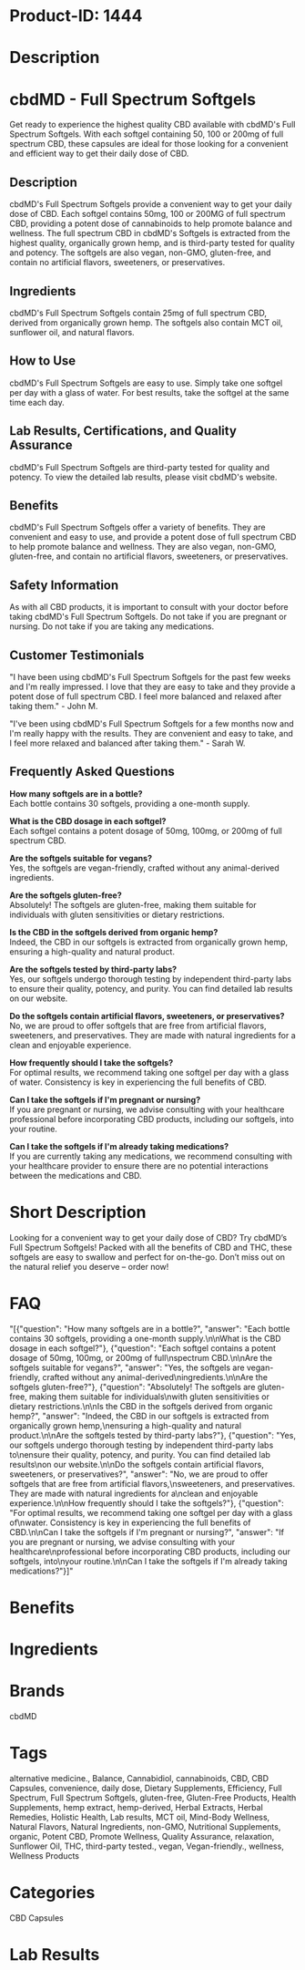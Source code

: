 # Product-ID: 1444

# Description

<div class="flex flex-grow flex-col gap-3">
<div class="flex flex-col items-start gap-4 whitespace-pre-wrap break-words">
<div class="markdown prose w-full break-words dark:prose-invert dark">
<h1>cbdMD - Full Spectrum Softgels</h1>
<p>Get ready to experience the highest quality CBD available with cbdMD's Full Spectrum Softgels. With each softgel containing 50, 100 or 200mg of full spectrum CBD, these capsules are ideal for those looking for a convenient and efficient way to get their daily dose of CBD.</p>
<h2>Description</h2>
<p>cbdMD's Full Spectrum Softgels provide a convenient way to get your daily dose of CBD. Each softgel contains 50mg, 100 or 200MG of full spectrum CBD, providing a potent dose of cannabinoids to help promote balance and wellness. The full spectrum CBD in cbdMD's Softgels is extracted from the highest quality, organically grown hemp, and is third-party tested for quality and potency. The softgels are also vegan, non-GMO, gluten-free, and contain no artificial flavors, sweeteners, or preservatives.</p>
<h2>Ingredients</h2>
<p>cbdMD's Full Spectrum Softgels contain 25mg of full spectrum CBD, derived from organically grown hemp. The softgels also contain MCT oil, sunflower oil, and natural flavors.</p>
<h2>How to Use</h2>
<p>cbdMD's Full Spectrum Softgels are easy to use. Simply take one softgel per day with a glass of water. For best results, take the softgel at the same time each day.</p>
<h2>Lab Results, Certifications, and Quality Assurance</h2>
<p>cbdMD's Full Spectrum Softgels are third-party tested for quality and potency. To view the detailed lab results, please visit cbdMD's website.</p>
<h2>Benefits</h2>
<p>cbdMD's Full Spectrum Softgels offer a variety of benefits. They are convenient and easy to use, and provide a potent dose of full spectrum CBD to help promote balance and wellness. They are also vegan, non-GMO, gluten-free, and contain no artificial flavors, sweeteners, or preservatives.</p>
<h2>Safety Information</h2>
<p>As with all CBD products, it is important to consult with your doctor before taking cbdMD's Full Spectrum Softgels. Do not take if you are pregnant or nursing. Do not take if you are taking any medications.</p>
<h2>Customer Testimonials</h2>
<p>"I have been using cbdMD's Full Spectrum Softgels for the past few weeks and I'm really impressed. I love that they are easy to take and they provide a potent dose of full spectrum CBD. I feel more balanced and relaxed after taking them." - John M.</p>
<p>"I've been using cbdMD's Full Spectrum Softgels for a few months now and I'm really happy with the results. They are convenient and easy to take, and I feel more relaxed and balanced after taking them." - Sarah W.</p>
<h2>Frequently Asked Questions</h2>
<p><strong>How many softgels are in a bottle?</strong><br />
Each bottle contains 30 softgels, providing a one-month supply.</p>
<p><strong>What is the CBD dosage in each softgel?</strong><br />
Each softgel contains a potent dosage of 50mg, 100mg, or 200mg of full spectrum CBD.</p>
<p><strong>Are the softgels suitable for vegans?</strong><br />
Yes, the softgels are vegan-friendly, crafted without any animal-derived ingredients.</p>
<p><strong>Are the softgels gluten-free?</strong><br />
Absolutely! The softgels are gluten-free, making them suitable for individuals with gluten sensitivities or dietary restrictions.</p>
<p><strong>Is the CBD in the softgels derived from organic hemp?</strong><br />
Indeed, the CBD in our softgels is extracted from organically grown hemp, ensuring a high-quality and natural product.</p>
<p><strong>Are the softgels tested by third-party labs?</strong><br />
Yes, our softgels undergo thorough testing by independent third-party labs to ensure their quality, potency, and purity. You can find detailed lab results on our website.</p>
<p><strong>Do the softgels contain artificial flavors, sweeteners, or preservatives?</strong><br />
No, we are proud to offer softgels that are free from artificial flavors, sweeteners, and preservatives. They are made with natural ingredients for a clean and enjoyable experience.</p>
<p><strong>How frequently should I take the softgels?</strong><br />
For optimal results, we recommend taking one softgel per day with a glass of water. Consistency is key in experiencing the full benefits of CBD.</p>
<p><strong>Can I take the softgels if I'm pregnant or nursing?</strong><br />
If you are pregnant or nursing, we advise consulting with your healthcare professional before incorporating CBD products, including our softgels, into your routine.</p>
<p><strong>Can I take the softgels if I'm already taking medications?</strong><br />
If you are currently taking any medications, we recommend consulting with your healthcare provider to ensure there are no potential interactions between the medications and CBD.</p>
</div>
</div>
</div>


# Short Description

<p>Looking for a convenient way to get your daily dose of CBD? Try cbdMD&#8217;s Full Spectrum Softgels! Packed with all the benefits of CBD and THC, these softgels are easy to swallow and perfect for on-the-go. Don&#8217;t miss out on the natural relief you deserve &#8211; order now!</p>


# FAQ
"[{\"question\": \"How many softgels are in a bottle?\", \"answer\": \"Each bottle contains 30 softgels, providing a one-month supply.\\n\\nWhat is the CBD dosage in each softgel?\"}, {\"question\": \"Each softgel contains a potent dosage of 50mg, 100mg, or 200mg of full\\nspectrum CBD.\\n\\nAre the softgels suitable for vegans?\", \"answer\": \"Yes, the softgels are vegan-friendly, crafted without any animal-derived\\ningredients.\\n\\nAre the softgels gluten-free?\"}, {\"question\": \"Absolutely! The softgels are gluten-free, making them suitable for individuals\\nwith gluten sensitivities or dietary restrictions.\\n\\nIs the CBD in the softgels derived from organic hemp?\", \"answer\": \"Indeed, the CBD in our softgels is extracted from organically grown hemp,\\nensuring a high-quality and natural product.\\n\\nAre the softgels tested by third-party labs?\"}, {\"question\": \"Yes, our softgels undergo thorough testing by independent third-party labs to\\nensure their quality, potency, and purity. You can find detailed lab results\\non our website.\\n\\nDo the softgels contain artificial flavors, sweeteners, or preservatives?\", \"answer\": \"No, we are proud to offer softgels that are free from artificial flavors,\\nsweeteners, and preservatives. They are made with natural ingredients for a\\nclean and enjoyable experience.\\n\\nHow frequently should I take the softgels?\"}, {\"question\": \"For optimal results, we recommend taking one softgel per day with a glass of\\nwater. Consistency is key in experiencing the full benefits of CBD.\\n\\nCan I take the softgels if I'm pregnant or nursing?\", \"answer\": \"If you are pregnant or nursing, we advise consulting with your healthcare\\nprofessional before incorporating CBD products, including our softgels, into\\nyour routine.\\n\\nCan I take the softgels if I'm already taking medications?\"}]"

# Benefits



# Ingredients



# Brands

cbdMD

# Tags

alternative medicine., Balance, Cannabidiol, cannabinoids, CBD, CBD Capsules, convenience, daily dose, Dietary Supplements, Efficiency, Full Spectrum, Full Spectrum Softgels, gluten-free, Gluten-Free Products, Health Supplements, hemp extract, hemp-derived, Herbal Extracts, Herbal Remedies, Holistic Health, Lab results, MCT oil, Mind-Body Wellness, Natural Flavors, Natural Ingredients, non-GMO, Nutritional Supplements, organic, Potent CBD, Promote Wellness, Quality Assurance, relaxation, Sunflower Oil, THC, third-party tested., vegan, Vegan-friendly., wellness, Wellness Products

# Categories

CBD Capsules

# Lab Results
